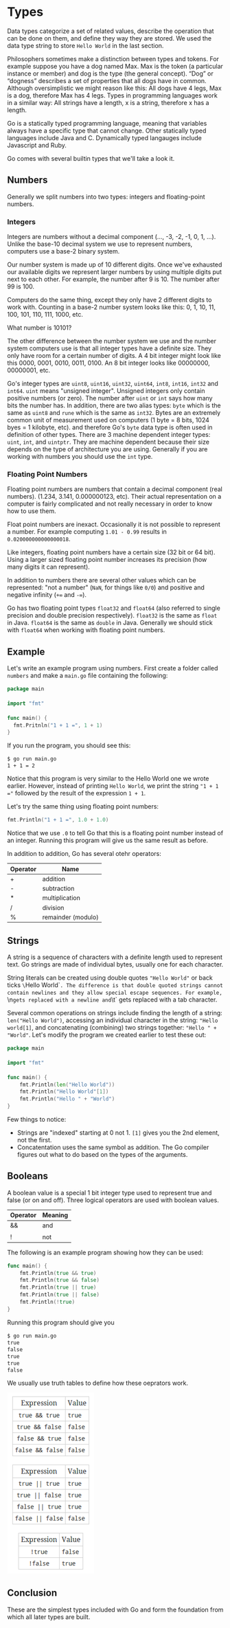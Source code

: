 # Types

Data types categorize a set of related values, describe the operation that can
be done on them, and define they way they are stored. We used the data type
string to store `Hello World` in the last section.

Philosophers sometimes make a distinction between types and tokens. For example
suppose you have a dog named Max. Max is the token (a particular instance or
member) and dog is the type (the general concept). “Dog” or “dogness” describes
a set of properties that all dogs have in common. Although oversimplistic we
might reason like this: All dogs have 4 legs, Max is a dog, therefore Max has 4
legs. Types in programming languages work in a similar way: All strings have a
length, x is a string, therefore x has a length.

Go is a statically typed programming language, meaning that variables always
have a specific type that cannot change. Other statically typed languages
include Java and C. Dynamically typed langauges include Javascript and Ruby.

Go comes with several builtin types that we'll take a look it.

## Numbers

Generally we split numbers into two types: integers and floating-point numbers.

### Integers

Integers are numbers without a decimal component (..., -3, -2, -1, 0, 1, ...).
Unlike the base-10 decimal system we use to represent numbers, computers use a
base-2 binary system.

Our number system is made up of 10 different digits. Once we've exhausted our
available digits we represent larger numbers by using multiple digits put next
to each other. For example, the number after 9 is 10. The number after 99 is
100.

Computers do the same thing, except they only have 2 different digits to work
with. Counting in a base-2 number system looks like this: 0, 1, 10, 11, 100,
101, 110, 111, 1000, etc.

What number is 10101?

The other difference between the number system we use and the number system
computers use is that all integer types have a definite size. They only have
room for a certain number of digits. A 4 bit integer might look like this 0000,
0001, 0010, 0011, 0100. An 8 bit integer looks like 00000000, 00000001, etc.

Go's integer types are `uint8`, `uint16`, `uint32`, `uint64`, `int8`, `int16`,
`int32` and `int64`. `uint` means "unsigned integer". Unsigned integers only
contain positive numbers (or zero). The number after `uint` or `int` says how
many bits the number has. In addition, there are two alias types: `byte` which
is the same as `uint8` and `rune` which is the same as `int32`. Bytes are an
extremely common unit of measurement used on computers (1 byte = 8 bits, 1024
byes = 1 kilobyte, etc). and therefore Go's `byte` data type is often used in
definition of other types. There are 3 machine dependent integer types: `uint`,
`int`, and `uintptr`. They are machine dependent because their size depends on
the type of architecture you are using. Generally if you are working with
numbers you should use the `int` type.

### Floating Point Numbers

Floating point numbers are numbers that contain a decimal component (real
numbers). (1.234, 3.141, 0.000000123, etc). Their actual representation on a
computer is fairly complicated and not really necessary in order to know how to
use them.

Float point numbers are inexact. Occasionally it is not possible to represent a
number. For example computing `1.01 - 0.99` results in `0.020000000000000018`.

Like integers, floating point numbers have a certain size (32 bit or 64 bit).
Using a larger sized floating point number increases its precision (how many
digits it can represent).

In addition to numbers there are several other values which can be represented:
"not a number" (`NaN`, for things like `0/0`) and positive and negative
infinity (`+∞` and `-∞`).

Go has two floating point types `float32` and `float64` (also referred to
single precision and double precision respectively). `float32` is the same as
`float` in Java. `float64` is the same as `double` in Java. Generally we should
stick with `float64` when working with floating point numbers.

## Example

Let's write an example program using numbers. First create a folder called
`numbers` and make a `main.go` file containing the following:

```go
package main

import "fmt"

func main() {
  fmt.Pritnln("1 + 1 =", 1 + 1)
}
```

If you run the program, you should see this:

    $ go run main.go
    1 + 1 = 2

Notice that this program is very similar to the Hello World one we wrote
earlier. However, instead of printing `Hello World`, we print the string
`"1 + 1 ="` followed by the result of the expression `1 + 1`.

Let's try the same thing using floating point numbers:

```go
fmt.Println("1 + 1 =", 1.0 + 1.0)
```

Notice that we use `.0` to tell Go that this is a floating point number instead
of an integer. Running this program will give us the same result as before.

In addition to addition, Go has several otehr operators:

| Operator | Name               |
| -------- | ------------------ |
| +        | addition           |
| -        | subtraction        |
| *        | multiplication     |
| /        | division           |
| %        | remainder (modulo) |

## Strings

A string is a sequence of characters with a definite length used to represent
text. Go strings are made of individual bytes, usually one for each character.

String literals can be created using double quotes `"Hello World"` or back
ticks `\`Hello World\``. The difference is that double quoted strings cannot
contain newlines and they allow special escape sequences. For example, `\n`
gets replaced with a newline and `\t` gets replaced with a tab character.

Several common operations on strings include finding the length of a string:
`len("Hello World")`, accessing an individual character in the string: `"Hello
world[1]`, and concatenating (combining) two strings together: `"Hello " +
"World"`. Let's modify the program we created earlier to test these out:

```go
package main

import "fmt"

func main() {
    fmt.Println(len("Hello World"))
    fmt.Println("Hello World"[1])
    fmt.Println("Hello " + "World")
}
```
Few things to notice:

* Strings are "indexed" starting at 0 not 1. `[1]` gives you the 2nd element,
  not the first.
* Concatentation uses the same symbol as addition. The Go compiler figures out
  what to do based on the types of the arguments.

## Booleans

A boolean value is a special 1 bit integer type used to represent true and
false (or on and off). Three logical operators are used with boolean values.

| Operator | Meaning |
| -------- | ------- |
| &&       | and     |
| ||       | or      |
| !        | not     |

The following is an example program showing how they can be used:

```go
func main() {
    fmt.Println(true && true)
    fmt.Println(true && false)
    fmt.Println(true || true)
    fmt.Println(true || false)
    fmt.Println(!true)
}
```

Running this program should give you

    $ go run main.go
    true
    false
    true
    true
    false

We usually use truth tables to define how these oeprators work.

![Truth Tables](truth_tables.png)

## Conclusion

These are the simplest types included with Go and form the foundation from
which all later types are built.
